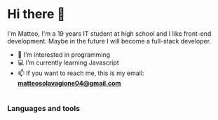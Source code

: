![]()
# Hi there 👋
I'm Matteo, I'm a 19 years IT student at high school and I like front-end development. Maybe in the future I will become a full-stack developer. 
- 👀 I’m interested in programming
- 💻 I’m currently learning Javascript
- 📫 If you want to reach me, this is my email: **matteosolavagione04@gmail.com**
  
#

### Languages and tools
